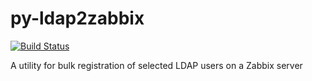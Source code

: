 py-ldap2zabbix
==============

[![Build Status](https://travis-ci.org/s-i-tech/py-ldap2zabbix.svg?branch=master)](https://travis-ci.org/s-i-tech/py-ldap2zabbix)

A utility for bulk registration of selected LDAP users on a Zabbix server
